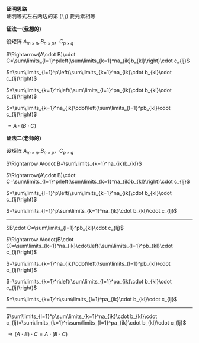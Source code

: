 **证明思路**  
证明等式左右两边的第 $(i,j)$ 要元素相等  
  
**证法一(我想的)**  
  
设矩阵 $A_{m\times n}, B_{n\times p}，C_{p\times q}$  
  
$\Rightarrow(A\cdot B)\cdot C=\sum\limits_{l=1}^p\left(\sum\limits_{k=1}^na_{ik}b_{kl}\right)\cdot c_{lj}$  
  
$=\sum\limits_{l=1}^p\left(\sum\limits_{k=1}^na_{ik}\cdot b_{kl}\cdot c_{lj}\right)$  
  
$=\sum\limits_{k=1}^n\left(\sum\limits_{l=1}^pa_{ik}\cdot b_{kl}\cdot c_{lj}\right)$  
  
$=\sum\limits_{k=1}^na_{ik}\cdot\left(\sum\limits_{l=1}^pb_{kl}\cdot c_{lj}\right)$  
  
$=A\cdot(B\cdot C)$  
  
**证法二(老师的)**  
  
设矩阵 $A_{m\times n}, B_{n\times p}，C_{p\times q}$  
  
$\Rightarrow A\cdot B=\sum\limits_{k=1}^na_{ik}b_{kl}$  
  
$\Rightarrow(A\cdot B)\cdot C=\sum\limits_{l=1}^p\left(\sum\limits_{k=1}^na_{ik}b_{kl}\right)\cdot c_{lj}$  
  
$=\sum\limits_{l=1}^p\left(\sum\limits_{k=1}^na_{ik}\cdot b_{kl}\cdot c_{lj}\right)$  
  
$=\sum\limits_{l=1}^p\sum\limits_{k=1}^na_{ik}\cdot b_{kl}\cdot c_{lj}$  
  
---  
  
$B\cdot C=\sum\limits_{l=1}^pb_{kl}\cdot c_{lj}$  
  
$\Rightarrow A\cdot(B\cdot C)=\sum\limits_{k=1}^na_{ik}\cdot\left(\sum\limits_{l=1}^pb_{kl}\cdot c_{lj}\right)$  
  
$=\sum\limits_{k=1}^na_{ik}\cdot\left(\sum\limits_{l=1}^pb_{kl}\cdot c_{lj}\right)$  
  
$=\sum\limits_{k=1}^n\left(\sum\limits_{l=1}^pa_{ik}\cdot b_{kl}\cdot c_{lj}\right)$  
  
$=\sum\limits_{k=1}^n\sum\limits_{l=1}^pa_{ik}\cdot b_{kl}\cdot c_{lj}$  
  
---  
  
$\sum\limits_{l=1}^p\sum\limits_{k=1}^na_{ik}\cdot b_{kl}\cdot c_{lj}=\sum\limits_{k=1}^n\sum\limits_{l=1}^pa_{ik}\cdot b_{kl}\cdot c_{lj}$  
  
$\Rightarrow(A\cdot B)\cdot C=A\cdot(B\cdot C)$  
